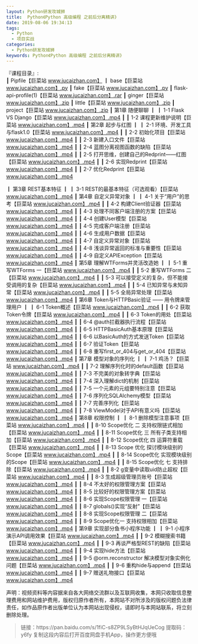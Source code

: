 ```yaml
---
layout: Python研发攻城狮
title:  Python《Python 高级编程 之前后分离精讲》
date: 2019-08-06 19:34:13
tags:
  - Python
  - 项目实战
categories:
  - Python研发攻城狮
keywords: Python《Python 高级编程 之前后分离精讲》
---
```

『课程目录』:  
┃  Pipfile【巨菜站 www.jucaizhan.com】
┃  base【巨菜站 www.jucaizhan.com】.py
┃  fake【巨菜站 www.jucaizhan.com】.py
┃  flask-api-profile(1)【巨菜站 www.jucaizhan.com】.rar
┃  ginger【巨菜站 www.jucaizhan.com】.zip
┃  little【巨菜站 www.jucaizhan.com】.zip
┃  project【巨菜站 www.jucaizhan.com】.zip
┃  第1章 随便聊聊
┃  ┃  1-1 Flask VS Django【巨菜站 www.jucaizhan.com】.mp4
┃  ┃  1-2 课程更新维护说明【巨菜站 www.jucaizhan.com】.mp4
┃  第2章 起步与红图
┃  ┃  2-1 环境、开发工具与flask1.0【巨菜站 www.jucaizhan.com】.mp4
┃  ┃  2-2 初始化项目【巨菜站 www.jucaizhan.com】.mp4
┃  ┃  2-3 新建入口文件【巨菜站 www.jucaizhan.com】.mp4
┃  ┃  2-4 蓝图分离视图函数的缺陷【巨菜站 www.jucaizhan.com】.mp4
┃  ┃  2-5 打开思维，创建自己的Redprint——红图【巨菜站 www.jucaizhan.com】.mp4
┃  ┃  2-6 实现Redprint【巨菜站 www.jucaizhan.com】.mp4
┃  ┃  2-7 优化Redprint【巨菜站 www.jucaizhan.com】.mp4
<!-- more --> 
┃  第3章 REST基本特征
┃  ┃  3-1 REST的最基本特征（可选观看）【巨菜站 www.jucaizhan.com】.mp4
┃  第4章 自定义异常对象
┃  ┃  4-1 关于“用户”的思考【巨菜站 www.jucaizhan.com】.mp4
┃  ┃  4-2 构建Client验证器【巨菜站 www.jucaizhan.com】.mp4
┃  ┃  4-3 处理不同客户端注册的方案【巨菜站 www.jucaizhan.com】.mp4
┃  ┃  4-4 创建User模型【巨菜站 www.jucaizhan.com】.mp4
┃  ┃  4-5 完成客户端注册【巨菜站 www.jucaizhan.com】.mp4
┃  ┃  4-6 生成用户数据【巨菜站 www.jucaizhan.com】.mp4
┃  ┃  4-7 自定义异常对象【巨菜站 www.jucaizhan.com】.mp4
┃  ┃  4-8 浅谈异常返回的标准与重要性【巨菜站 www.jucaizhan.com】.mp4
┃  ┃  4-9 自定义APIException【巨菜站 www.jucaizhan.com】.mp4
┃  第5章 理解WTForms并灵活改造她
┃  ┃  5-1 重写WTForms 一【巨菜站 www.jucaizhan.com】.mp4
┃  ┃  5-2 重写WTForms 二【巨菜站 www.jucaizhan.com】.mp4
┃  ┃  5-3 可以接受定义的复杂，但不能接受调用的复杂【巨菜站 www.jucaizhan.com】.mp4
┃  ┃  5-4 已知异常与未知异常【巨菜站 www.jucaizhan.com】.mp4
┃  ┃  5-5 全局异常处理【巨菜站 www.jucaizhan.com】.mp4
┃  第6章 Token与HTTPBasic验证 —— 用令牌来管理用户
┃  ┃  6-1 Token概述【巨菜站 www.jucaizhan.com】.mp4
┃  ┃  6-2 获取Token令牌【巨菜站 www.jucaizhan.com】.mp4
┃  ┃  6-3 Token的用处【巨菜站 www.jucaizhan.com】.mp4
┃  ┃  6-4 @auth拦截器执行流程【巨菜站 www.jucaizhan.com】.mp4
┃  ┃  6-5 HTTPBasicAuth基本原理【巨菜站 www.jucaizhan.com】.mp4
┃  ┃  6-6 以BasicAuth的方式发送Token【巨菜站 www.jucaizhan.com】.mp4
┃  ┃  6-7 验证Token【巨菜站 www.jucaizhan.com】.mp4
┃  ┃  6-8 重写first_or_404与get_or_404【巨菜站 www.jucaizhan.com】.mp4
┃  第7章  模型对象的序列化
┃  ┃  7-1 鸡汤？【巨菜站 www.jucaizhan.com】.mp4
┃  ┃  7-2 理解序列化时的default函数【巨菜站 www.jucaizhan.com】.mp4
┃  ┃  7-3 不完美的对象转字典【巨菜站 www.jucaizhan.com】.mp4
┃  ┃  7-4 深入理解dict的机制【巨菜站 www.jucaizhan.com】.mp4
┃  ┃  7-5 一个元素的元组要特别注意【巨菜站 www.jucaizhan.com】.mp4
┃  ┃  7-6 序列化SQLAlchemy模型【巨菜站 www.jucaizhan.com】.mp4
┃  ┃  7-7 完善序列化【巨菜站 www.jucaizhan.com】.mp4
┃  ┃  7-8 ViewModel对于API有意义吗【巨菜站 www.jucaizhan.com】.mp4
┃  第8章 权限控制
┃  ┃  8-1 删除模型注意事项【巨菜站 www.jucaizhan.com】.mp4
┃  ┃  8-10 Scope优化 二 支持权限链式相加【巨菜站 www.jucaizhan.com】.mp4
┃  ┃  8-11 Scope优化 三 所有子类支持相加【巨菜站 www.jucaizhan.com】.mp4
┃  ┃  8-12 Scope优化 四 运算符重载【巨菜站 www.jucaizhan.com】.mp4
┃  ┃  8-13 Scope 优化 探讨模块级别的Scope【巨菜站 www.jucaizhan.com】.mp4
┃  ┃  8-14 Scope优化 实现模块级别的Scope【巨菜站 www.jucaizhan.com】.mp4
┃  ┃  8-15 Scope优化 七 支持排除【巨菜站 www.jucaizhan.com】.mp4
┃  ┃  8-2 g变量中读取uid防止超权【巨菜站 www.jucaizhan.com】.mp4
┃  ┃  8-3 生成超级管理员账号【巨菜站 www.jucaizhan.com】.mp4
┃  ┃  8-4 不太好的权限管理方案【巨菜站 www.jucaizhan.com】.mp4
┃  ┃  8-5 比较好的权限管理方案【巨菜站 www.jucaizhan.com】.mp4
┃  ┃  8-6 实现Scope权限管理 一【巨菜站 www.jucaizhan.com】.mp4
┃  ┃  8-7 globals()实现“反射”【巨菜站 www.jucaizhan.com】.mp4
┃  ┃  8-8 实现Scope权限管理 二【巨菜站 www.jucaizhan.com】.mp4
┃  ┃  8-9 Scope优化一 支持权限相加【巨菜站 www.jucaizhan.com】.mp4
┃  第9章 实现部分鱼书小程序功能
┃  ┃  9-1 小程序演示API调用效果【巨菜站 www.jucaizhan.com】.mp4
┃  ┃  9-2 模糊搜索书籍【巨菜站 www.jucaizhan.com】.mp4
┃  ┃  9-3 再谈严格型REST的缺陷【巨菜站 www.jucaizhan.com】.mp4
┃  ┃  9-4 实现hide方法【巨菜站 www.jucaizhan.com】.mp4
┃  ┃  9-5 @orm.reconstructor 解决模型对象实例化问题【巨菜站 www.jucaizhan.com】.mp4
┃  ┃  9-6 重构hide与append【巨菜站 www.jucaizhan.com】.mp4
┃  ┃  9-7 赠送礼物接口【巨菜站 www.jucaizhan.com】.mp4

<div class="post-copyright">
    <div class="post-copyright__author">
      <span class="post-copyright-meta">声明：视频资料等内容据来自各大网络交流群以及互联网收集，本网只收取信息整理费用和网站维护费用，版权归原作者所有，本网站不对所涉及的版权问题负法律责任，如作品原作者出版单位认为本网站出现侵权，请即时与本网站联系，将立刻删除处理。 </span>
    </div>
</div>

<blockquote class="blockquote-center">
链接：https://pan.baidu.com/s/1fiC-s8ZP9LSyBtHJqUeCog 
提取码：y6fy 
复制这段内容后打开百度网盘手机App，操作更方便哦
</blockquote>

